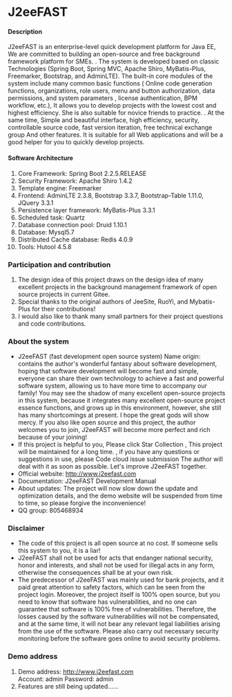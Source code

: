 # J2eeFAST

#### Description
J2eeFAST is an enterprise-level quick development platform for Java EE, We are committed to building an open-source and free background framework platform for SMEs. . The system is developed based on classic Technologies (Spring Boot, Spring MVC, Apache Shiro, MyBatis-Plus, Freemarker, Bootstrap, and AdminLTE). The built-in core modules of the system include many common basic functions ( Online code generation functions, organizations, role users, menu and button authorization, data permissions, and system parameters , license authentication, BPM workflow, etc.), It allows you to develop projects with the lowest cost and highest efficiency. She is also suitable for novice friends to practice. . At the same time, Simple and beautiful interface, high efficiency, security, controllable source code, fast version iteration, free technical exchange group And other features. It is suitable for all Web applications and will be a good helper for you to quickly develop projects.
#### Software Architecture
1. Core Framework: Spring Boot 2.2.5.RELEASE
2. Security Framework: Apache Shiro 1.4.2
3. Template engine: Freemarker
4. Frontend: AdminLTE 2.3.8, Bootstrap 3.3.7, Bootstrap-Table 1.11.0, JQuery 3.3.1
5. Persistence layer framework: MyBatis-Plus 3.3.1
6. Scheduled task: Quartz
7. Database connection pool: Druid 1.10.1
8. Database: Mysql5.7
9. Distributed Cache database: Redis 4.0.9
10. Tools: Hutool 4.5.8
### Participation and contribution
1. The design idea of this project draws on the design idea of many excellent projects in the background management framework of open source projects in current Gitee.
2. Special thanks to the original authors of JeeSite, RuoYi, and Mybatis-Plus for their contributions!
3. I would also like to thank many small partners for their project questions and code contributions.
### About the system
* J2eeFAST (fast development open source system) Name origin: contains the author's wonderful fantasy about software development, hoping that software development will become fast and simple, everyone can share their own technology to achieve a fast and powerful software system, allowing us to have more time to accompany our family! You may see the shadow of many excellent open-source projects in this system, because it integrates many excellent open-source project essence functions, and grows up in this environment, however, she still has many shortcomings at present. I hope the great gods will show mercy. If you also like open source and this project, the author welcomes you to join, J2eeFAST will become more perfect and rich because of your joining!
* If this project is helpful to you, Please click Star Collection , This project will be maintained for a long time. , if you have any questions or suggestions in use, please Code cloud issue submission The author will deal with it as soon as possible. Let's improve J2eeFAST together.
* Official website:  http://www.j2eefast.com 
* Documentation: J2eeFAST Development Manual
* About updates: The project will now slow down the update and optimization details, and the demo website will be suspended from time to time, so please forgive the inconvenience!
* QQ group: 805468934
### Disclaimer
* The code of this project is all open source at no cost. If someone sells this system to you, it is a liar!
* J2eeFAST shall not be used for acts that endanger national security, honor and interests, and shall not be used for illegal acts in any form, otherwise the consequences shall be at your own risk.
* The predecessor of J2eeFAST was mainly used for bank projects, and it paid great attention to safety factors, which can be seen from the project login. Moreover, the project itself is 100% open source, but you need to know that software has vulnerabilities, and no one can guarantee that software is 100% free of vulnerabilities. Therefore, the losses caused by the software vulnerabilities will not be compensated, and at the same time, it will not bear any relevant legal liabilities arising from the use of the software. Please also carry out necessary security monitoring before the software goes online to avoid security problems.
### Demo address
1. Demo address:  http://www.j2eefast.com  
Account: admin Password: admin
2. Features are still being updated......